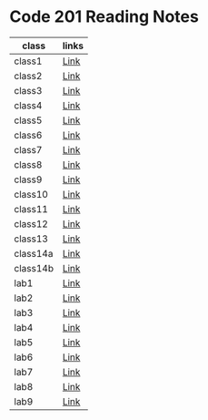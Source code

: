 # Code 201 Reading Notes

class | links
----- | -----
class1 | [Link](https://duha-saleh.github.io/Reading-Notes/class-01)
class2 | [Link](https://duha-saleh.github.io/Reading-Notes/class-02)
class3 | [Link](https://duha-saleh.github.io/Reading-Notes/class-03)
class4 | [Link](https://duha-saleh.github.io/Reading-Notes/class-04)
class5 | [Link](https://duha-saleh.github.io/Reading-Notes/class-05)
class6 | [Link](https://duha-saleh.github.io/Reading-Notes/class-06)
class7 | [Link](https://duha-saleh.github.io/Reading-Notes/class-07)
class8 | [Link](https://duha-saleh.github.io/Reading-Notes/class-08)
class9 | [Link](https://duha-saleh.github.io/Reading-Notes/class-09)
class10 | [Link](https://duha-saleh.github.io/Reading-Notes/class-010)
class11 | [Link](https://duha-saleh.github.io/Reading-Notes/class-011)
class12 | [Link](https://duha-saleh.github.io/Reading-Notes/class-012)
class13 | [Link](https://duha-saleh.github.io/Reading-Notes/class-013)
class14a | [Link](https://duha-saleh.github.io/Reading-Notes/class-014a)
class14b | [Link](https://duha-saleh.github.io/Reading-Notes/class-014b)
lab1 | [Link](https://duha-saleh.github.io/Reading-Notes/lab1)
lab2 | [Link](https://duha-saleh.github.io/Reading-Notes/lab2)
lab3 | [Link](https://duha-saleh.github.io/Reading-Notes/lab3)
lab4 | [Link](https://duha-saleh.github.io/Reading-Notes/lab4)
lab5 | [Link](https://duha-saleh.github.io/Reading-Notes/lab5)
lab6 | [Link](https://duha-saleh.github.io/Reading-Notes/lab6)
lab7 | [Link](https://duha-saleh.github.io/Reading-Notes/lab7)
lab8 | [Link](https://duha-saleh.github.io/Reading-Notes/lab8)
lab9 | [Link](https://duha-saleh.github.io/Reading-Notes/lab9)






